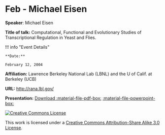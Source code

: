 # Feb - Michael Eisen

**Speaker**: Michael Eisen

**Title of talk:** Computational, Functional and Evolutionary Studies of Transcriptional Regulation in Yeast and Flies.

!!! info "Event Details"
    
    
    **Date:**
    
    February 12, 2004

**Affiliation:** Lawrence Berkeley National Lab (LBNL) and the U of Calif. at Berkeley (UCB)

**URL:** <http://rana.lbl.gov/>

**Presentation:** [Download :material-file-pdf-box:](https://drive.google.com/file/d/18e2SU8ac2b8G1ngJEAn1Xfcj_XnzM-6U/view?usp=sharing) [:material-file-powerpoint-box:](https://drive.google.com/file/d/1PYj2fTmhtgVA8Ru_BJFKJN5LBjvU-i8M/view?usp=sharing)

[![Creative Commons License](http://i.creativecommons.org/l/by-sa/3.0/80x15.png)](http://creativecommons.org/licenses/by-sa/3.0/)

This work is licensed under a [Creative Commons Attribution-Share Alike 3.0 License](http://creativecommons.org/licenses/by-sa/3.0/).

